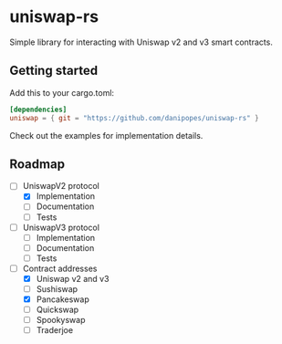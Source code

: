 # uniswap-rs

Simple library for interacting with Uniswap v2 and v3 smart contracts.

## Getting started

Add this to your cargo.toml:

```toml
[dependencies]
uniswap = { git = "https://github.com/danipopes/uniswap-rs" }
```

Check out the examples for implementation details.

## Roadmap

-   [ ] UniswapV2 protocol
    -   [x] Implementation
    -   [ ] Documentation
    -   [ ] Tests
-   [ ] UniswapV3 protocol
    -   [ ] Implementation
    -   [ ] Documentation
    -   [ ] Tests
-   [ ] Contract addresses
    -   [x] Uniswap v2 and v3
    -   [ ] Sushiswap
    -   [x] Pancakeswap
    -   [ ] Quickswap
    -   [ ] Spookyswap
    -   [ ] Traderjoe
